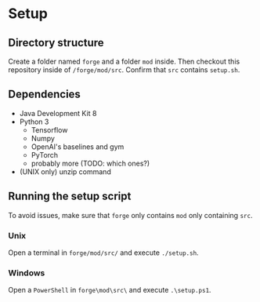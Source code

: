  # Setup

 ## Directory structure

 Create a folder named `forge` and a folder `mod` inside. Then checkout this repository inside of `/forge/mod/src`. Confirm that `src` contains `setup.sh`.

 ## Dependencies

 * Java Development Kit 8
 * Python 3
    * Tensorflow
    * Numpy
    * OpenAI's baselines and gym
    * PyTorch
    * probably more (TODO: which ones?)
 * (UNIX only) unzip command

## Running the setup script

To avoid issues, make sure that `forge` only contains `mod` only containing `src`.

### Unix

Open a terminal in `forge/mod/src/` and execute `./setup.sh`.

### Windows

Open a `PowerShell` in `forge\mod\src\` and execute `.\setup.ps1`.
